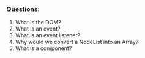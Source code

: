 ### Questions:

1.  What is the DOM?
    <!-- dom is a document object model that treats html or xhtml as a tree structure -->
2.  What is an event?
    <!-- allow javascript to register different event handlers -->
3.  What is an event listener?
    <!-- a procedure or function that waits for an event to occur  -->
4.  Why would we convert a NodeList into an Array?
    <!-- query selector returns an object of nodelist to make you ready to convert it into an array to make things some what more simple -->
5.  What is a component?
    <!-- a part of an element or a larger whole -->
